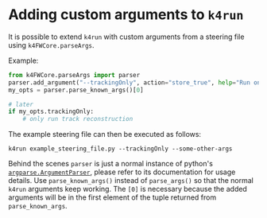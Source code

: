 <!--
Copyright (c) 2014-2024 Key4hep-Project.

This file is part of Key4hep.
See https://key4hep.github.io/key4hep-doc/ for further info.

Licensed under the Apache License, Version 2.0 (the "License");
you may not use this file except in compliance with the License.
You may obtain a copy of the License at

    http://www.apache.org/licenses/LICENSE-2.0

Unless required by applicable law or agreed to in writing, software
distributed under the License is distributed on an "AS IS" BASIS,
WITHOUT WARRANTIES OR CONDITIONS OF ANY KIND, either express or implied.
See the License for the specific language governing permissions and
limitations under the License.
-->


# Adding custom arguments to `k4run`

It is possible to extend `k4run` with custom arguments from a steering file
using `k4FWCore.parseArgs`.

Example:

```python
from k4FWCore.parseArgs import parser
parser.add_argument("--trackingOnly", action="store_true", help="Run only track reconstruction", default=False)
my_opts = parser.parse_known_args()[0]

# later
if my_opts.trackingOnly:
    # only run track reconstruction
```

The example steering file can then be executed as follows:

```
k4run example_steering_file.py --trackingOnly --some-other-args
```

Behind the scenes `parser` is just a normal instance of python's
[`argparse.ArgumentParser`](https://docs.python.org/3/library/argparse.html),
please refer to its documentation for usage details. Use `parse_known_args()`
instead of `parse_args()` so that the normal `k4run` arguments keep working. The
`[0]` is necessary because the added arguments will be in the first element of
the tuple returned from `parse_known_args`.
